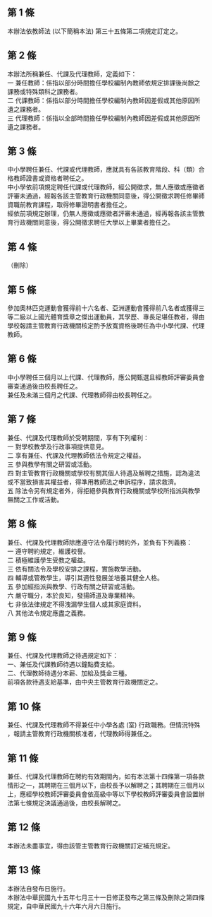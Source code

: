 第 1 條
-------
本辦法依教師法 (以下簡稱本法) 第三十五條第二項規定訂定之。

第 2 條
-------
本辦法所稱兼任、代課及代理教師，定義如下：  
一  兼任教師：係指以部分時間擔任學校編制內教師依規定排課後尚餘之  
    課務或特殊類科之課務者。  
二  代課教師：係指以部分時間擔任學校編制內教師因差假或其他原因所  
    遺之課務者。  
三  代理教師：係指以全部時間擔任學校編制內教師因差假或其他原因所  
    遺之課務者。

第 3 條
-------
中小學聘任兼任、代課或代理教師，應就具有各該教育階段、科（類）合  
格教師證書或資格者聘任之。  
中小學依前項規定聘任代課或代理教師，經公開徵求，無人應徵或應徵者  
評審未通過，經報各該主管教育行政機關同意後，得公開徵求聘任修畢師  
資職前教育課程，取得修畢證明書者擔任之。  
經依前項規定辦理，仍無人應徵或應徵者評審未通過，經再報各該主管教  
育行政機關同意後，得公開徵求聘任大學以上畢業者擔任之。

第 4 條
-------
（刪除）

第 5 條
-------
參加奧林匹克運動會獲得前十六名者、亞洲運動會獲得前八名者或獲得三  
等二級以上國光體育獎章之傑出運動員，其學歷、專長足堪任教者，得由  
學校報請主管教育行政機關核定酌予放寬資格後聘任為中小學代課、代理  
教師。

第 6 條
-------
中小學聘任三個月以上代課、代理教師，應公開甄選且經教師評審委員會  
審查通過後由校長聘任之。  
兼任及未滿三個月之代課、代理教師得由校長聘任之。

第 7 條
-------
兼任、代課及代理教師於受聘期間，享有下列權利：  
一  對學校教學及行政事項提供意見。  
二  享有兼任、代課及代理教師依法令規定之權益。  
三  參與教學有關之研習或活動。  
四  對主管教育行政機關或學校有關其個人待遇及解聘之措施，認為違法  
    或不當致損害其權益者，得準用教師法之申訴程序，請求救濟。  
五  除法令另有規定者外，得拒絕參與教育行政機關或學校所指派與教學  
    無關之工作或活動。

第 8 條
-------
兼任、代課及代理教師除應遵守法令履行聘約外，並負有下列義務：  
一  遵守聘約規定，維護校譽。  
二  積極維護學生受教之權益。  
三  依有關法令及學校安排之課程，實施教學活動。  
四  輔導或管教學生，導引其適性發展並培養其健全人格。  
五  參加經指派與教學、行政有關之研習或活動。  
六  嚴守職分，本於良知，發揚師道及專業精神。  
七  非依法律規定不得洩漏學生個人或其家庭資料。  
八  其他法令規定應盡之義務。

第 9 條
-------
兼任、代課及代理教師之待遇規定如下：  
一、兼任及代課教師待遇以鐘點費支給。  
二、代理教師待遇分本薪、加給及獎金三種。  
前項各款待遇支給基準，由中央主管教育行政機關定之。

第 10 條
--------
兼任、代課及代理教師不得兼任中小學各處 (室) 行政職務。但情況特殊  
，報請主管教育行政機關核准者，代理教師得兼任之。

第 11 條
--------
兼任、代課及代理教師在聘約有效期間內，如有本法第十四條第一項各款  
情形之一，其聘期在三個月以下，由校長予以解聘之；其聘期在三個月以  
上，應經學校教師評審委員會依高級中等以下學校教師評審委員會設置辦  
法第七條規定決議通過後，由校長解聘之。

第 12 條
--------
本辦法未盡事宜，得由該管主管教育行政機關訂定補充規定。

第 13 條
--------
本辦法自發布日施行。  
本辦法中華民國九十五年七月三十一日修正發布之第三條及刪除之第四條  
規定，自中華民國九十六年六月六日施行。

